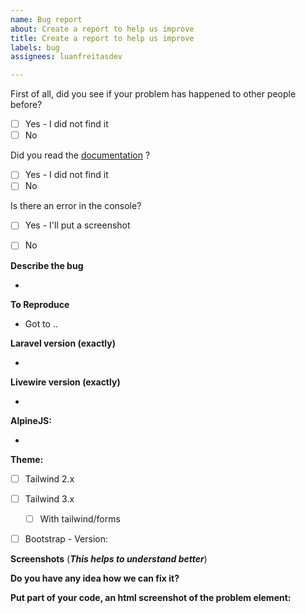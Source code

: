 ```yaml
---
name: Bug report
about: Create a report to help us improve
title: Create a report to help us improve
labels: bug
assignees: luanfreitasdev

---
```


First of all, did you see if your problem has happened to other people before?
- [ ] Yes - I did not find it 
- [ ] No

Did you read the [documentation](https://livewire-powergrid.com/) ?
- [ ] Yes - I did not find it
- [ ] No

Is there an error in the console?
- [ ] Yes - I'll put a screenshot
- [ ] No


**Describe the bug**

* 

**To Reproduce**
* Got to ..

**Laravel version (exactly)** 

*

**Livewire version (exactly)**

*

**AlpineJS:** 

*

**Theme:**
- [ ] Tailwind 2.x
- [ ] Tailwind 3.x
  - [ ] With tailwind/forms
- [ ] Bootstrap - Version:        


**Screenshots** (***This helps to understand better***)


**Do you have any idea how we can fix it?**


**Put part of your code, an html screenshot of the problem element:**
